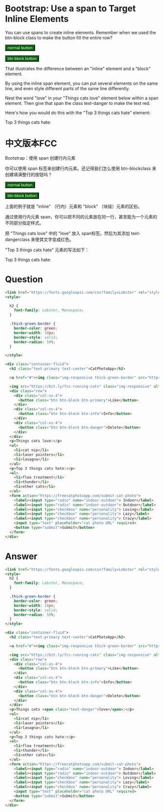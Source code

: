 # Bootstrap: Use a span to Target Inline Elements
You can use spans to create inline elements. Remember when we used the btn-block class to make the button fill the entire row?

<button class="btn" style="background-color: rgb(0, 100, 0);  color: rgb(255, 255, 255);">normal button</button>

<button class="btn btn-block" style="background-color: rgb(0, 100, 0);  color: rgb(255, 255, 255);">btn-block button</button>

That illustrates the difference between an "inline" element and a "block" element.

By using the inline span element, you can put several elements on the same line, and even style different parts of the same line differently.

Nest the word "love" in your "Things cats love" element below within a span element. Then give that span the class text-danger to make the text red.

Here's how you would do this with the "Top 3 things cats hate" element:

<p>Top 3 things cats <span class="text-danger">hate:</span></p>




# 中文版本FCC
Bootstrap：使用 span 创建行内元素

你可以使用 span 标签来创建行内元素。还记得我们怎么使用 btn-blockclass 来创建填满整行的按钮吗？

<button class="btn" style="background-color: rgb(0, 100, 0); color: rgb(255, 255, 255); --darkreader-inline-bgcolor:#005000; --darkreader-inline-color:#e8e6e3;" data-darkreader-inline-bgcolor="" data-darkreader-inline-color="">normal button</button>

<button class="btn btn-block" style="background-color: rgb(0, 100, 0); color: rgb(255, 255, 255); --darkreader-inline-bgcolor:#005000; --darkreader-inline-color:#e8e6e3;" data-darkreader-inline-bgcolor="" data-darkreader-inline-color="">btn-block button</button>

上面的例子就是 "inline" （行内）元素和 "block" （块级）元素的区别。

通过使用行内元素 span，你可以把不同的元素放在同一行，甚至能为一个元素的不同部分指定样式。

把 "Things cats love" 中的 "love" 放入 span标签。然后为其添加 text-dangerclass 来使其文字变成红色。

"Top 3 things cats hate" 元素的写法如下：

<p>Top 3 things cats <span class="text-danger">hate:</span></p>


# Question
```html
<link href="https://fonts.googleapis.com/css?family=Lobster" rel="stylesheet" type="text/css">
<style>

  h2 {
    font-family: Lobster, Monospace;
  }

  .thick-green-border {
    border-color: green;
    border-width: 10px;
    border-style: solid;
    border-radius: 50%;
  }

</style>

<div class="container-fluid">
  <h2 class="text-primary text-center">CatPhotoApp</h2>

  <a href="#"><img class="img-responsive thick-green-border" src="https://bit.ly/fcc-relaxing-cat" alt="A cute orange cat lying on its back."></a>

  <img src="https://bit.ly/fcc-running-cats" class="img-responsive" alt="Three kittens running towards the camera.">
  <div class="row">
    <div class="col-xs-4">
      <button class="btn btn-block btn-primary">Like</button>
    </div>
    <div class="col-xs-4">
      <button class="btn btn-block btn-info">Info</button>
    </div>
    <div class="col-xs-4">
      <button class="btn btn-block btn-danger">Delete</button>
    </div>
  </div>
  <p>Things cats love:</p>
  <ul>
    <li>cat nip</li>
    <li>laser pointers</li>
    <li>lasagna</li>
  </ul>
  <p>Top 3 things cats hate:</p>
  <ol>
    <li>flea treatment</li>
    <li>thunder</li>
    <li>other cats</li>
  </ol>
  <form action="https://freecatphotoapp.com/submit-cat-photo">
    <label><input type="radio" name="indoor-outdoor"> Indoor</label>
    <label><input type="radio" name="indoor-outdoor"> Outdoor</label>
    <label><input type="checkbox" name="personality"> Loving</label>
    <label><input type="checkbox" name="personality"> Lazy</label>
    <label><input type="checkbox" name="personality"> Crazy</label>
    <input type="text" placeholder="cat photo URL" required>
    <button type="submit">Submit</button>
  </form>
</div>
```


# Answer
```html
<link href="https://fonts.googleapis.com/css?family=Lobster" rel="stylesheet" type="text/css">
<style>
  h2 {
    font-family: Lobster, Monospace;
  }

  .thick-green-border {
    border-color: green;
    border-width: 10px;
    border-style: solid;
    border-radius: 50%;
  }
</style>

<div class="container-fluid">
  <h2 class="text-primary text-center">CatPhotoApp</h2>

  <a href="#"><img class="img-responsive thick-green-border" src="https://bit.ly/fcc-relaxing-cat" alt="A cute orange cat lying on its back."></a>

  <img src="https://bit.ly/fcc-running-cats" class="img-responsive" alt="Three kittens running towards the camera.">
  <div class="row">
    <div class="col-xs-4">
      <button class="btn btn-block btn-primary">Like</button>
    </div>
    <div class="col-xs-4">
      <button class="btn btn-block btn-info">Info</button>
    </div>
    <div class="col-xs-4">
      <button class="btn btn-block btn-danger">Delete</button>
    </div>
  </div>
  <p>Things cats <span class="text-danger">love</span>:</p>
  <ul>
    <li>cat nip</li>
    <li>laser pointers</li>
    <li>lasagna</li>
  </ul>
  <p>Top 3 things cats hate:</p>
  <ol>
    <li>flea treatment</li>
    <li>thunder</li>
    <li>other cats</li>
  </ol>
  <form action="https://freecatphotoapp.com/submit-cat-photo">
    <label><input type="radio" name="indoor-outdoor"> Indoor</label>
    <label><input type="radio" name="indoor-outdoor"> Outdoor</label>
    <label><input type="checkbox" name="personality"> Loving</label>
    <label><input type="checkbox" name="personality"> Lazy</label>
    <label><input type="checkbox" name="personality"> Crazy</label>
    <input type="text" placeholder="cat photo URL" required>
    <button type="submit">Submit</button>
  </form>
</div>
```

